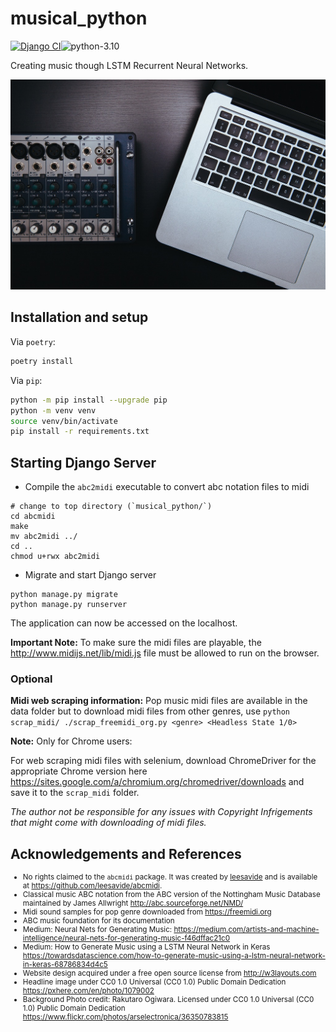 # musical_python

[![Django CI](https://github.com/SamSamhuns/musical_python/actions/workflows/main.yaml/badge.svg)](https://github.com/SamSamhuns/musical_python/actions/workflows/main.yaml)![python-3.10](https://img.shields.io/badge/python-3.10-blue)

Creating music though LSTM Recurrent Neural Networks.

![](img/laptop-macbook-apple-table-music-technology-1079002-pxhere.com.jpg)

## Installation and setup

Via `poetry`:

```bash
poetry install
```

Via `pip`:

```bash
python -m pip install --upgrade pip
python -m venv venv
source venv/bin/activate
pip install -r requirements.txt
```

## Starting Django Server

-   Compile the `abc2midi` executable to convert abc notation files to midi

```shell
# change to top directory (`musical_python/`)
cd abcmidi
make
mv abc2midi ../
cd ..
chmod u+rwx abc2midi
```

-   Migrate and start Django server

```shell
python manage.py migrate
python manage.py runserver
```

The application can now be accessed on the localhost.

**Important Note:** To make sure the midi files are playable, the <http://www.midijs.net/lib/midi.js> file must be allowed to run on the browser.

### Optional

**Midi web scraping information:** Pop music midi files are available in the data folder but to download midi files from other genres, use `python scrap_midi/ ./scrap_freemidi_org.py <genre> <Headless State 1/0>`

**Note:** Only for Chrome users:

For web scraping midi files with selenium, download ChromeDriver for the appropriate Chrome version here <https://sites.google.com/a/chromium.org/chromedriver/downloads> and save it to the `scrap_midi` folder.

_The author not be responsible for any issues with Copyright Infrigements that might come with downloading of midi files._

## Acknowledgements and References

<small>

- No rights claimed to the `abcmidi` package. It was created by [leesavide](https://leesavide.github.io/) and is available at <https://github.com/leesavide/abcmidi>.
- Classical music ABC notation from the ABC version of the Nottingham Music Database maintained by James Allwright <http://abc.sourceforge.net/NMD/>
- Midi sound samples for pop genre downloaded from <https://freemidi.org>
- ABC music foundation for its documentation
- Medium: Neural Nets for Generating Music: <https://medium.com/artists-and-machine-intelligence/neural-nets-for-generating-music-f46dffac21c0>
- Medium: How to Generate Music using a LSTM Neural Network in Keras <https://towardsdatascience.com/how-to-generate-music-using-a-lstm-neural-network-in-keras-68786834d4c5>
- Website design acquired under a free open source license from <http://w3layouts.com>
- Headline image under CC0 1.0 Universal (CC0 1.0) Public Domain Dedication <https://pxhere.com/en/photo/1079002>
- Background Photo credit: Rakutaro Ogiwara. Licensed under CC0 1.0 Universal (CC0 1.0) Public Domain Dedication <https://www.flickr.com/photos/arselectronica/36350783815>

</small>
